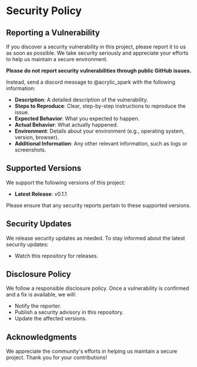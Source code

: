 # Security Policy

## Reporting a Vulnerability

If you discover a security vulnerability in this project, please report it to us as soon as possible. We take security seriously and appreciate your efforts to help us maintain a secure environment.

**Please do not report security vulnerabilities through public GitHub issues.**

Instead, send a discord message to @acrylic_spark with the following information:

- **Description**: A detailed description of the vulnerability.
- **Steps to Reproduce**: Clear, step-by-step instructions to reproduce the issue.
- **Expected Behavior**: What you expected to happen.
- **Actual Behavior**: What actually happened.
- **Environment**: Details about your environment (e.g., operating system, version, browser).
- **Additional Information**: Any other relevant information, such as logs or screenshots.

## Supported Versions

We support the following versions of this project:

- **Latest Release**: v0.1.1

Please ensure that any security reports pertain to these supported versions.

## Security Updates

We release security updates as needed. To stay informed about the latest security updates:

- Watch this repository for releases.

## Disclosure Policy

We follow a responsible disclosure policy. Once a vulnerability is confirmed and a fix is available, we will:

- Notify the reporter.
- Publish a security advisory in this repository.
- Update the affected versions.

## Acknowledgments

We appreciate the community's efforts in helping us maintain a secure project. Thank you for your contributions!

